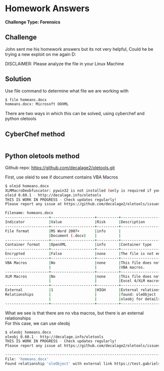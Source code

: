# Homework Answers

**Challenge Type: Forensics**  


## Challenge
John sent me his homework answers but its not very helpful, Could he be trying a new exploit on me again D:

DISCLAIMER: Please analyze the file in your Linux Machine

## Solution
Use file command to determine what file we are working with
```bash
$ file homeans.docx
homeans.docx: Microsoft OOXML
```
There are two ways in which this can be solved, using cyberchef and python oletools

## CyberChef method

```bash

```


## Python oletools method
Github repo: https://github.com/decalage2/oletools.git </br>

First, use oleid to see if document contains VBA Macros 
```bash
$ oleid homeans.docx 
XLMMacroDeobfuscator: pywin32 is not installed (only is required if you want to use MS Excel)
oleid 0.60.1 - http://decalage.info/oletools
THIS IS WORK IN PROGRESS - Check updates regularly!
Please report any issue at https://github.com/decalage2/oletools/issues

Filename: homeans.docx
--------------------+--------------------+----------+--------------------------
Indicator           |Value               |Risk      |Description               
--------------------+--------------------+----------+--------------------------
File format         |MS Word 2007+       |info      |                          
                    |Document (.docx)    |          |                          
--------------------+--------------------+----------+--------------------------
Container format    |OpenXML             |info      |Container type            
--------------------+--------------------+----------+--------------------------
Encrypted           |False               |none      |The file is not encrypted 
--------------------+--------------------+----------+--------------------------
VBA Macros          |No                  |none      |This file does not contain
                    |                    |          |VBA macros.               
--------------------+--------------------+----------+--------------------------
XLM Macros          |No                  |none      |This file does not contain
                    |                    |          |Excel 4/XLM macros.       
--------------------+--------------------+----------+--------------------------
External            |1                   |HIGH      |External relationships    
Relationships       |                    |          |found: oleObject - use    
                    |                    |          |oleobj for details        
--------------------+--------------------+----------+--------------------------

```
What we see is that there are no vba macros, but there is an external relationships </br>
For this case, we can use oleobj

```bash
$ oleobj homeans.docx
oleobj 0.60.1 - http://decalage.info/oletools
THIS IS WORK IN PROGRESS - Check updates regularly!
Please report any issue at https://github.com/decalage2/oletools/issues

-------------------------------------------------------------------------------
File: 'homeans.docx'
Found relationship 'oleObject' with external link https://test.gabrielseet.com/office/word/2022/wordprocessingDrawing/th1s.html!
```
